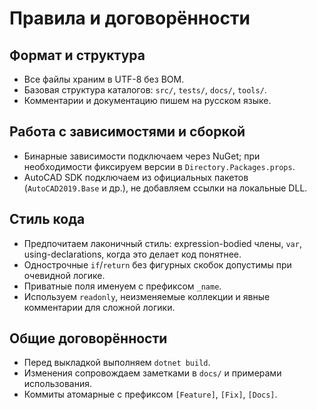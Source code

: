 ﻿# Правила и договорённости

## Формат и структура
- Все файлы храним в UTF-8 без BOM.
- Базовая структура каталогов: `src/`, `tests/`, `docs/`, `tools/`.
- Комментарии и документацию пишем на русском языке.

## Работа с зависимостями и сборкой
- Бинарные зависимости подключаем через NuGet; при необходимости фиксируем версии в `Directory.Packages.props`.
- AutoCAD SDK подключаем из официальных пакетов (`AutoCAD2019.Base` и др.), не добавляем ссылки на локальные DLL.

## Стиль кода
- Предпочитаем лаконичный стиль: expression-bodied члены, `var`, using-declarations, когда это делает код понятнее.
- Однострочные `if`/`return` без фигурных скобок допустимы при очевидной логике.
- Приватные поля именуем с префиксом `_name`.
- Используем `readonly`, неизменяемые коллекции и явные комментарии для сложной логики.

## Общие договорённости
- Перед выкладкой выполняем `dotnet build`.
- Изменения сопровождаем заметками в `docs/` и примерами использования.
- Коммиты атомарные с префиксом `[Feature]`, `[Fix]`, `[Docs]`.